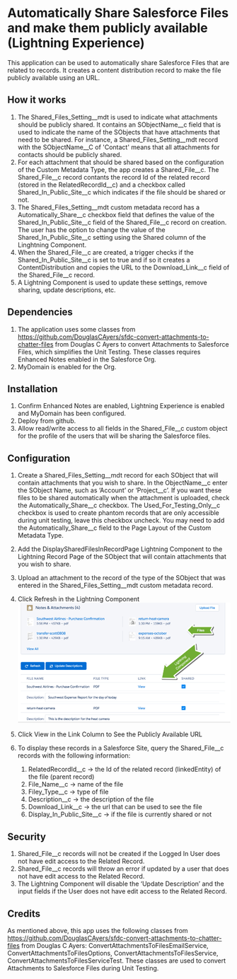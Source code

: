 Automatically Share Salesforce Files and make them publicly available (Lightning Experience)
====================================

This application can be used to automatically share Salesforce Files that are related to records. It creates a content distribution record to make the file publicly available using an URL. 

How it works
------------

1. The Shared_Files_Setting__mdt is used to indicate what attachments should be publicly shared. It contains an SObjectName__c field that is used to indicate the name of the SObjects that have attachments that need to be shared. For instance, a Shared_Files_Setting__mdt record with the SObjectName__C of 'Contact' means that all attachments for contacts should be publicly shared.
2. For each attachment that should be shared based on the configuration of the Custom Metadata Type, the app creates a Shared_File__c. The Shared_File__c record contants the record Id of the related record (stored in the RelatedRecordId__c) and a checkbox called Shared_In_Public_Site__c which indicates if the file should be shared or not. 
3. The Shared_Files_Setting__mdt custom metadata record has a Automatically_Share__c checkbox field that defines the value of the Shared_In_Public_Site__c field of the Shared_File__c record on creation. The user has the option to change the value of the Shared_In_Public_Site__c setting using the Shared column of the Linghtning Component. 
3. When the Shared_File__c are created, a trigger checks if the Shared_In_Public_Site__c is set to true and if so it creates a ContentDistribution and copies the URL to the Download_Link__c field of the Shared_File__c record.
4. A Lightning Component is used to update these settings, remove sharing, update descriptions, etc. 

Dependencies
------------

1. The application uses some classes from https://github.com/DouglasCAyers/sfdc-convert-attachments-to-chatter-files from Douglas C Ayers to convert Attachments to Salesforce Files, which simplifies the Unit Testing. These classes requires Enhanced Notes enabled in the Salesforce Org. 
2. MyDomain is enabled for the Org.


Installation
-------------
1. Confirm Enhanced Notes are enabled, Lightning Experience is enabled and MyDomain has been configured. 
2. Deploy from github. 
3. Allow read/write access to all fields in the Shared_File__c custom object for the profile of the users that will be sharing the Salesforce files.

Configuration
-------------
1. Create a Shared_Files_Setting__mdt record for each SObject that will contain attachments that you wish to share. In the ObjectName__c enter the SObject Name, such as ‘Account’ or ‘Project__c’. If you want these files to be shared automatically when the attachment is uploaded, check the Automatically_Share__c checkbox. The Used_For_Testing_Only__c checkbox is used to create phantom records that are only accessible during unit testing, leave this checkbox uncheck. You may need to add the Automatically_Share__c field to the Page Layout of the Custom Metadata Type.

2. Add the DisplaySharedFilesInRecordPage Lightning Component to the Lightning Record Page of the SObject that will contain attachments that you wish to share. 

3. Upload an attachment to the record of the type of the SObject that was entered in the Shared_Files_Setting__mdt custom metadata record.
4. Click Refresh in the Lightning Component 
![screenshot](/lightning-component.png)
5. Click View in the Link Column to See the Publicly Available URL 
6. To display these records in a Salesforce Site, query the Shared_File__c records with the following information: 
    1. RelatedRecordId__c -> the Id of the related record (linkedEntity) of the file (parent record) 
    2. File_Name__c -> name of the file
    3. Filey_Type__c -> type of file
    4. Description__c -> the description of the file
    5. Download_Link__c -> the url that can be used to see the file
    6. Display_In_Public_Site__c -> if the file is currently shared or not

Security
--------
1. Shared_File__c records will not be created if the Logged In User does not have edit access to the Related Record. 
2. Shared_File__c records will throw an error if updated by a user that does not have edit access to the Related Record. 
3. The Lightning Component will disable the ‘Update Description’ and the input fields if the User does not have edit access to the Related Record. 

Credits
-------

As mentioned above, this app uses the following classes from https://github.com/DouglasCAyers/sfdc-convert-attachments-to-chatter-files from Douglas C Ayers: ConvertAttachmentsToFilesEmailService, ConvertAttachmentsToFilesOptions, ConvertAttachmentsToFilesService, ConvertAttachmentsToFilesServiceTest. These classes are used to convert Attachments to Salesforce Files during Unit Testing. 


